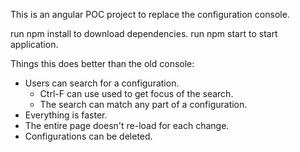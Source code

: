 This is an angular POC project to replace the configuration console.

run npm install to download dependencies.
run npm start to start application.

Things this does better than the old console:
* Users can search for a configuration.
    * Ctrl-F can use used to get focus of the search.
    * The search can match any part of a configuration.
* Everything is faster.
* The entire page doesn't re-load for each change.
* Configurations can be deleted.

